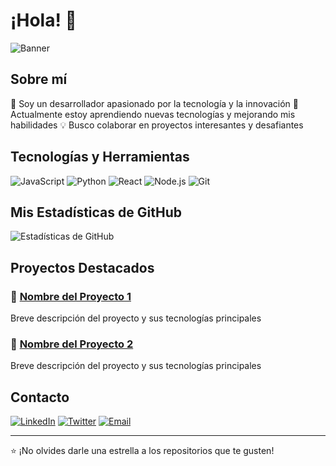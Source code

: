 # ¡Hola! 👋 

![Banner](https://img.shields.io/badge/Bienvenidos-a%20mi%20perfil-blue?style=for-the-badge)

## Sobre mí
🚀 Soy un desarrollador apasionado por la tecnología y la innovación
🌱 Actualmente estoy aprendiendo nuevas tecnologías y mejorando mis habilidades
💡 Busco colaborar en proyectos interesantes y desafiantes

## Tecnologías y Herramientas
![JavaScript](https://img.shields.io/badge/-JavaScript-F7DF1E?style=flat-square&logo=javascript&logoColor=black)
![Python](https://img.shields.io/badge/-Python-3776AB?style=flat-square&logo=python&logoColor=white)
![React](https://img.shields.io/badge/-React-61DAFB?style=flat-square&logo=react&logoColor=black)
![Node.js](https://img.shields.io/badge/-Node.js-339933?style=flat-square&logo=node.js&logoColor=white)
![Git](https://img.shields.io/badge/-Git-F05032?style=flat-square&logo=git&logoColor=white)

## Mis Estadísticas de GitHub
![Estadísticas de GitHub](https://github-readme-stats.vercel.app/api?username=TU_USUARIO&show_icons=true&theme=radical)

## Proyectos Destacados
### 🌟 [Nombre del Proyecto 1](link-al-proyecto)
Breve descripción del proyecto y sus tecnologías principales

### 🚀 [Nombre del Proyecto 2](link-al-proyecto)
Breve descripción del proyecto y sus tecnologías principales

## Contacto
[![LinkedIn](https://img.shields.io/badge/-LinkedIn-0077B5?style=flat-square&logo=linkedin&logoColor=white)](tu-perfil-linkedin)
[![Twitter](https://img.shields.io/badge/-Twitter-1DA1F2?style=flat-square&logo=twitter&logoColor=white)](tu-perfil-twitter)
[![Email](https://img.shields.io/badge/-Email-D14836?style=flat-square&logo=gmail&logoColor=white)](mailto:tu-email)

---
⭐️ ¡No olvides darle una estrella a los repositorios que te gusten!
